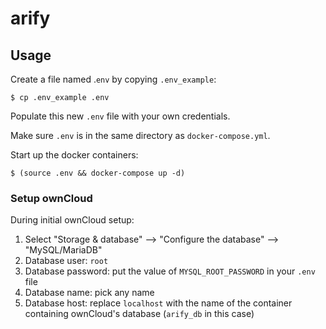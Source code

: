 # arify

## Usage

Create a file named .`env` by copying `.env_example`:

```
$ cp .env_example .env
```

Populate this new `.env` file with your own credentials. 

Make sure `.env` is in the same directory as `docker-compose.yml`.

Start up the docker containers:

```
$ (source .env && docker-compose up -d)
```


### Setup ownCloud

During initial ownCloud setup:

1. Select "Storage & database" --> "Configure the database" --> "MySQL/MariaDB"  
1. Database user: `root`
1. Database password: put the value of `MYSQL_ROOT_PASSWORD` in your `.env` file
1. Database name: pick any name
1. Database host: replace `localhost` with the name of the container containing ownCloud's database (`arify_db` in this case) 
